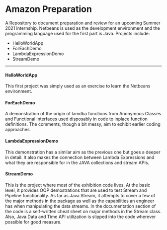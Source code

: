 # Amazon Preparation
A Repository to document preparation and review for an upcoming Summer 2021 internship.
Netbeans is used as the development environment and the programming language used for the 
first part is Java. Projects include: 
- HelloWorldApp
- ForEachDemo
- LambdaExpressionDemo
- StreamDemo
___
#### HelloWorldApp
This first project was simply used as an exercise to learn the Netbeans environment. 
#### ForEachDemo
A demonstration of the origin of lamdba functions from Anonymous Classes and Functional
interfaces used disposably in code to inplace function definitions. The comments, though a
bit messy, aim to exhibit earlier coding approaches.
#### LambdaExpressionDemo
This demonstration has a similar aim as the previous one but goes a deeper in detail. It
also makes the connection between Lambda Expressions and what they are responsible for in the JAVA collections and stream APIs.

#### StreamDemo
This is the project where most of the exhibition code lives. At the basic level, it provides
OOP demostrations that are used to test Stream and Pipeline functionality.  As far as Java
Stream, it attempts to cover a few of the major methods in the package as well as the
capabilities an engineer has when manipulating the data streams. In the documentation section
of the code is a self-written cheat sheet on major methods in the Stream class. Also, Java
Data and Time API utilization is slipped into the code wherever possible for good measure.

